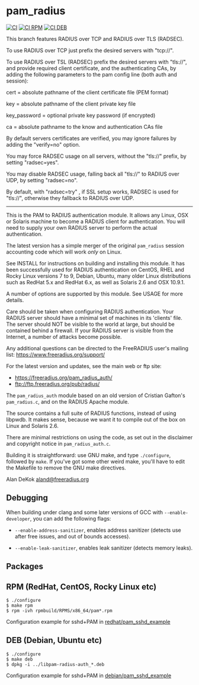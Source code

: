 # pam_radius

[![CI](https://github.com/FreeRADIUS/pam_radius/actions/workflows/ci.yml/badge.svg)](https://github.com/FreeRADIUS/pam_radius/actions/workflows/ci.yml)
[![CI RPM](https://github.com/FreeRADIUS/pam_radius/actions/workflows/ci-rpm.yml/badge.svg)](https://github.com/FreeRADIUS/pam_radius/actions/workflows/ci-rpm.yml)
[![CI DEB](https://github.com/FreeRADIUS/pam_radius/actions/workflows/ci-deb.yml/badge.svg)](https://github.com/FreeRADIUS/pam_radius/actions/workflows/ci-deb.yml)

This branch features RADIUS over TCP and RADIUS over TLS (RADSEC).

To use RADIUS over TCP just prefix the desired servers with "tcp://".

To use RADIUS over TSL (RADSEC) prefix the desired servers with "tls://",
and provide required client certificate, and the authenticating CAs, by adding 
the following parameters to the pam config line (both auth and session):

cert = absolute pathname of the client certificate file (PEM format)

key = absolute pathname of the client private key file

key_password = optional private key password (if encrypted)

ca = absolute pathname to the know and authentication CAs file

By default servers certificates are verified, you may ignore failures by adding the "verify=no" option.

You may force RADSEC usage on all servers, without the "tls://" prefix, by setting "radsec=yes".

You may disable RADSEC usage, falling back all "tls://" to RADIUS over UDP, by setting "radsec=no".

By default, with "radsec=try" , if SSL  setup works, RADSEC is used for "tls://", otherwise they fallback to RADIUS over UDP.

------------------------------------------------------------------------------

This is the PAM to RADIUS authentication module.  It allows any Linux, OSX or
Solaris machine to become a RADIUS client for authentication.  You will need to
supply your own RADIUS server to perform the actual authentication.

The latest version has a simple merger of the original `pam_radius`
session accounting code which will work *only* on Linux.

See INSTALL for instructions on building and installing this module. It has
been successfully used for RADIUS authentication on CentOS, RHEL and Rocky
Linux versions 7 to 9, Debian, Ubuntu, many older Linux distributions such
as RedHat 5.x and RedHat 6.x, as well as Solaris 2.6 and OSX 10.9.1.

A number of options are supported by this module.  See USAGE for
more details.

Care should be taken when configuring RADIUS authentication.  Your
RADIUS server should have a minimal set of machines in its 'clients'
file.  The server should NOT be visible to the world at large, but
should be contained behind a firewall.  If your RADIUS server is
visible from the Internet, a number of attacks become possible.

Any additional questions can be directed to the FreeRADIUS user's
mailing list: https://www.freeradius.org/support/

For the latest version and updates, see the main web or ftp site:

- https://freeradius.org/pam_radius_auth/
- ftp://ftp.freeradius.org/pub/radius/

The `pam_radius_auth` module based on an old version of Cristian
Gafton's `pam_radius.c`, and on the RADIUS Apache module.

The source contains a full suite of RADIUS functions, instead of
using libpwdb.  It makes sense, because we want it to compile
out of the box on Linux and Solaris 2.6.

There are minimal restrictions on using the code, as set out in the
disclaimer and copyright notice in `pam_radius_auth.c`.

Building it is straightforward: use GNU make, and type `./configure`,
followed by `make`.  If you've got some other weird make, you'll
have to edit the Makefile to remove the GNU make directives.

Alan DeKok <aland@freeradius.org>

## Debugging

When building under clang and some later versions of GCC with `--enable-developer`, you can add the following flags:

- `--enable-address-sanitizer`, enables address sanitizer (detects use after
  free issues, and out of bounds accesses).

- `--enable-leak-sanitizer`, enables leak sanitizer (detects memory leaks).

## Packages

## RPM (RedHat, CentOS, Rocky Linux etc)

```
$ ./configure
$ make rpm
$ rpm -ivh rpmbuild/RPMS/x86_64/pam*.rpm
```

Configuration example for sshd+PAM in [redhat/pam_sshd_example](redhat/pam_sshd_example)

## DEB (Debian, Ubuntu etc)

```
$ ./configure
$ make deb
$ dpkg -i ../libpam-radius-auth_*.deb
```

Configuration example for sshd+PAM in [debian/pam_sshd_example](debian/pam_sshd_example)
